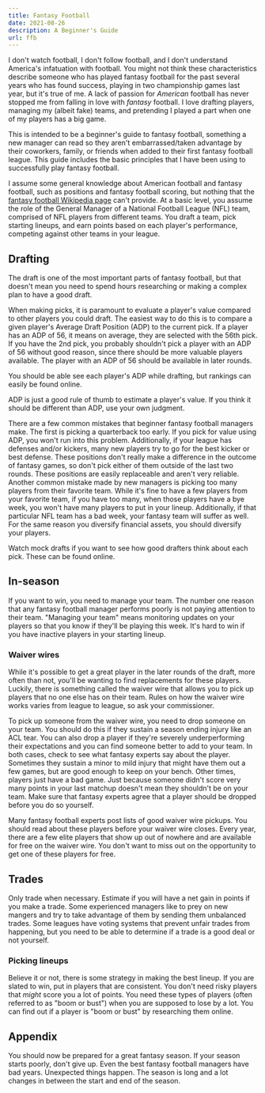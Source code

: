 ```yaml
---
title: Fantasy Football
date: 2021-08-26
description: A Beginner's Guide
url: ffb
---
```


I don't watch football, I don't follow football, and I don't understand
America's infatuation with football. You might not think these characteristics
describe someone who has played fantasy football for the past several years who
has found success, playing in two championship games last year, but it's true of
me. A lack of passion for _American_ football has never stopped me from falling
in love with _fantasy_ football. I love drafting players, managing my (albeit
fake) teams, and pretending I played a part when one of my players has a big
game.

This is intended to be a beginner's guide to fantasy football, something a new
manager can read so they aren't embarrassed/taken advantage by their coworkers,
family, or friends when added to their first fantasy football league. This guide
includes the basic principles that I have been using to successfully play
fantasy football.

I assume some general knowledge about American football and fantasy football,
such as positions and fantasy football scoring, but nothing that the [fantasy
football Wikipedia
page](https://en.wikipedia.org/wiki/Fantasy_football_(gridiron)) can't provide.
At a basic level, you assume the role of the General Manager of a National
Football League (NFL) team, comprised of NFL players from different teams. You
draft a team, pick starting lineups, and earn points based on each player's
performance,  competing against other teams in your league.

## Drafting

The draft is one of the most important parts of fantasy football, but that
doesn't mean you need to spend hours researching or making a complex plan to
have a good draft.

When making picks, it is paramount to evaluate a player's value compared to
other players you could draft. The easiest way to do this is to compare a given
player's Average Draft Position (ADP) to the current pick. If a player has an
ADP of 56, it means on average, they are selected with the 56th pick. If you
have the 2nd pick, you probably shouldn't pick a player with an ADP of 56
without good reason, since there should be more valuable players available. The
player with an ADP of 56 should be available in later rounds.

You should be able see each player's ADP while drafting, but rankings can easily
be found online.

ADP is just a good rule of thumb to estimate a player's value. If you think it
should be different than ADP, use your own judgment.

There are a few common mistakes that beginner fantasy football managers make.
The first is picking a quarterback too early. If you pick for value using ADP,
you won't run into this problem. Additionally, if your league has defenses
and/or kickers, many new players try to go for the best kicker or best defense.
These positions don't really make a difference in the outcome of fantasy games,
so don't pick either of them outside of the last two rounds. These positions are
easily replaceable and aren't very reliable. Another common mistake made by new
managers is picking too many players from their favorite team. While it's fine
to have a few players from your favorite team, if you have too many, when those
players have a bye week, you won't have many players to put in your lineup.
Additionally, if that particular NFL team has a bad week, your fantasy team will
suffer as well. For the same reason you diversify financial assets, you should
diversify your players.

Watch mock drafts if you want to see how good drafters think about each pick.
These can be found online.

## In-season

If you want to win, you need to manage your team. The number one reason that any
fantasy football manager performs poorly is not paying attention to their team.
"Managing your team" means monitoring updates on your players so that you know
if they'll be playing this week. It's hard to win if you have inactive players
in your starting lineup.

### Waiver wires

While it's possible to get a great player in the later rounds of the draft, more
often than not, you'll be wanting to find replacements for these players.
Luckily, there is something called the waiver wire that allows you to pick up
players that no one else has on their team. Rules on how the waiver wire works
varies from league to league, so ask your commissioner.

To pick up someone from the waiver wire, you need to drop someone on your team.
You should do this if they sustain a season ending injury like an ACL tear. You
can also drop a player if they're severely underperforming their expectations
and you can find someone better to add to your team. In both cases, check to see
what fantasy experts say about the player. Sometimes they sustain a minor to
mild injury that might have them out a few games, but are good enough to keep on
your bench. Other times, players just have a bad game. Just because someone
didn't score very many points in your last matchup doesn't mean they shouldn't
be on your team. Make sure that fantasy experts agree that a player should be
dropped before you do so yourself.

Many fantasy football experts post lists of good waiver wire pickups. You should
read about these players before your waiver wire closes. Every year, there are a
few elite players that show up out of nowhere and are available for free on the
waiver wire. You don't want to miss out on the opportunity to get one of these
players for free.

## Trades

Only trade when necessary. Estimate if you will have a net gain in points if you
make a trade. Some experienced managers like to prey on new mangers and try to
take advantage of them by sending them unbalanced trades. Some leagues have
voting systems that prevent unfair trades from happening, but you need to be
able to determine if a trade is a good deal or not yourself.

### Picking lineups

Believe it or not, there is some strategy in making the best lineup. If you are
slated to win, put in players that are consistent. You don't need risky players
that _might_ score you a lot of points. You need these types of players (often
referred to as "boom or bust") when you are supposed to lose by a lot. You can
find out if a player is "boom or bust" by researching them online.

## Appendix

You should now be prepared for a great fantasy season. If your season starts
poorly, don't give up. Even the best fantasy football managers have bad years.
Unexpected things happen. The season is long and a lot changes in between the
start and end of the season.
